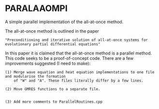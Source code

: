 # PARALAAOMPI
A simple parallel implementation of the all-at-once method.

The all-at-once method is outlined in the paper 

    "Preconditioning and iterative solution of all-at-once systems for evolutionary partial differential equations"

In this paper it is claimed that the all-at-once method is a parallel method. This code seeks to be a proof-of-concept
code. There are a few improvements suggested (I need to make):

    (1) Merge wave equation and heat equation implementations to one file and modularise the formation
        of "W" and "A". These files literally differ by a few lines. 

    (2) Move GMRES functions to a separate file.


    (3) Add more comments to ParallelRoutines.cpp

